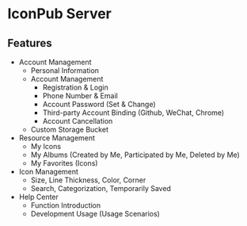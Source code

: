 # IconPub Server

## Features

- Account Management
  - Personal Information
  - Account Management
    - Registration & Login
    - Phone Number & Email
    - Account Password (Set & Change)
    - Third-party Account Binding (Github, WeChat, Chrome)
    - Account Cancellation
  - Custom Storage Bucket
- Resource Management
  - My Icons
  - My Albums (Created by Me, Participated by Me, Deleted by Me)
  - My Favorites (Icons)
- Icon Management
  - Size, Line Thickness, Color, Corner
  - Search, Categorization, Temporarily Saved
- Help Center
  - Function Introduction
  - Development Usage (Usage Scenarios)
